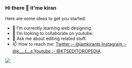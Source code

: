 ### Hi there 👋 it'me kiran

Here are some ideas to get you started:

- 🌱 I’m currently learning web designing.
- 👯 I’m looking to collaborate on youtube.
- 💬 Ask me about editing related stuff.
- 📫 How to reach me: [Twitter :- @iamkirants](https://twitter.com/iamkirants),[Instagram :- @k___t__s](https://www.instagram.com/invites/contact/?i=efdltyu0tayx&utm_content=e1rpj3k),[Youtube :- @KTSEDITOROPEDIA](https://www.youtube.com/channel/UCQzXYe6mZgy3A23KyVzffdw)

<img src="https://github-readme-stats.vercel.app/api?username=kiran-019&&show_icons=true&title_color=ffffff&icon_color=bb2acf&text_color=daf7dc&bg_color=151515">


